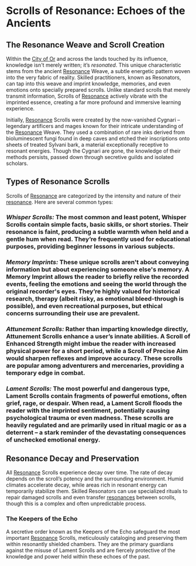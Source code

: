 # Scrolls of Resonance: Echoes of the Ancients

## The Resonance Weave and Scroll Creation

Within the [City of Or](/geography/settlement/city/city-of-or.md) and across the lands touched by its influence, knowledge isn't merely written; it’s *resonated*. This unique characteristic stems from the ancient [Resonance](/generated/resonance/resonance.md) Weave, a subtle energetic pattern woven into the very fabric of reality. Skilled practitioners, known as Resonators, can tap into this weave and imprint knowledge, memories, and even emotions onto specially prepared scrolls. Unlike standard scrolls that merely transmit information, Scrolls of [Resonance](/structure/mechanic/resonance.md) actively vibrate with the imprinted essence, creating a far more profound and immersive learning experience.

Initially, [Resonance](/generated/resonance/resonance.md) Scrolls were created by the now-vanished Cygnari – legendary artificers and mages known for their intricate understanding of the [Resonance](/structure/mechanic/resonance.md) Weave. They used a combination of rare inks derived from bioluminescent fungi found in deep caves and etched their inscriptions onto sheets of treated Sylvani bark, a material exceptionally receptive to resonant energies. Though the Cygnari are gone, the knowledge of their methods persists, passed down through secretive guilds and isolated scholars.

## Types of Resonance Scrolls

Scrolls of [Resonance](/generated/resonance/resonance.md) are categorized by the intensity and nature of their [resonance](/structure/mechanic/resonance.md). Here are several common types:

### *Whisper Scrolls:* The most common and least potent, Whisper Scrolls contain simple facts, basic skills, or short stories. Their resonance is faint, producing a subtle warmth when held and a gentle hum when read. They’re frequently used for educational purposes, providing beginner lessons in various subjects.

### *Memory Imprints:* These unique scrolls aren't about conveying information but about experiencing someone else's memory. A Memory Imprint allows the reader to briefly relive the recorded events, feeling the emotions and seeing the world through the original recorder's eyes. They’re highly valued for historical research, therapy (albeit risky, as emotional bleed-through is possible), and even recreational purposes, but ethical concerns surrounding their use are prevalent.

### *Attunement Scrolls:* Rather than imparting knowledge directly, Attunement Scrolls enhance a user’s innate abilities. A Scroll of Enhanced Strength might imbue the reader with increased physical power for a short period, while a Scroll of Precise Aim would sharpen reflexes and improve accuracy. These scrolls are popular among adventurers and mercenaries, providing a temporary edge in combat.

### *Lament Scrolls:* The most powerful and dangerous type, Lament Scrolls contain fragments of powerful emotions, often grief, rage, or despair. When read, a Lament Scroll floods the reader with the imprinted sentiment, potentially causing psychological trauma or even madness. These scrolls are heavily regulated and are primarily used in ritual magic or as a deterrent – a stark reminder of the devastating consequences of unchecked emotional energy.

## Resonance Decay and Preservation

All [Resonance](/generated/resonance/resonance.md) Scrolls experience decay over time. The rate of decay depends on the scroll’s potency and the surrounding environment. Humid climates accelerate decay, while areas rich in resonant energy can temporarily stabilize them. Skilled Resonators can use specialized rituals to repair damaged scrolls and even transfer [resonances](/structure/mechanic/resonance.md) between scrolls, though this is a complex and often unpredictable process.

### The Keepers of the Echo

A secretive order known as the Keepers of the Echo safeguard the most important [Resonance](/generated/resonance/resonance.md) Scrolls, meticulously cataloging and preserving them within resonantly shielded chambers. They are the primary guardians against the misuse of Lament Scrolls and are fiercely protective of the knowledge and power held within these echoes of the past.
